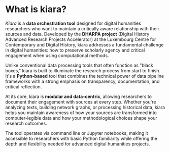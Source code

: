 # What is kiara?

_Kiara_ is a **data orchestration tool** designed for digital humanities researchers who want to maintain a critically aware relationship with their sources and data. Developed by the **DHARPA project** (Digital History Advanced Research Projects Accelerator) at the Luxembourg Centre for Contemporary and Digital History, kiara addresses a fundamental challenge in digital humanities: how to preserve scholarly agency and critical engagement when using computational methods.

Unlike conventional data processing tools that often function as "black boxes," kiara is built to illuminate the research process from start to finish. It's a **Python-based** tool that combines the technical power of data pipeline frameworks with a strong emphasis on transparency, documentation, and critical reflection.

At its core, kiara is **modular and data-centric**, allowing researchers to document their engagement with sources at every step. Whether you're analyzing texts, building network graphs, or processing historical data, kiara helps you maintain awareness of how your sources are transformed into computer-legible data and how your methodological choices shape your research outcomes.

The tool operates via command line or Jupyter notebooks, making it accessible to researchers with basic Python familiarity while offering the depth and flexibility needed for advanced digital humanities projects.
